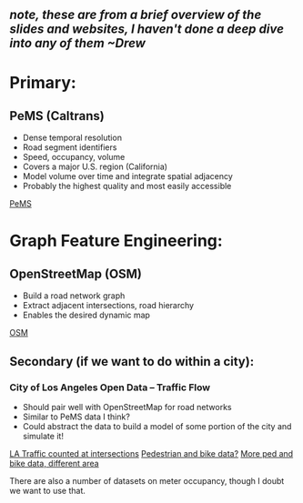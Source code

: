 *note, these are from a brief overview of the slides and websites, I haven't done a deep dive into any of them ~Drew*
---
# Primary:
## PeMS (Caltrans)
- Dense temporal resolution
- Road segment identifiers
- Speed, occupancy, volume
- Covers a major U.S. region (California)
- Model volume over time and integrate spatial adjacency
- Probably the highest quality and most easily accessible

[PeMS](https://pems.dot.ca.gov/)

# Graph Feature Engineering:
## OpenStreetMap (OSM)
- Build a road network graph
- Extract adjacent intersections, road hierarchy
- Enables the desired dynamic map

[OSM](https://www.openstreetmap.org/)

## Secondary (if we want to do within a city):
### City of Los Angeles Open Data – Traffic Flow
- Should pair well with OpenStreetMap for road networks
- Similar to PeMS data I think?
- Could abstract the data to build a model of some portion of the city and simulate it!

[LA Traffic counted at intersections](https://data.lacity.org/Transportation/LADOT-Traffic-Counts-Summary/94wu-3ps3/about_data)
[Pedestrian and bike data?](https://data.lacity.org/Transportation/2023-Walk-Bike-Count-Data/6ux4-qj74/about_data)
[More ped and bike data, different area](https://data.lacity.org/Transportation/Arts-District-Pedestrian-and-Bike-Counts-LA-CoMoti/mbz9-j2zk/about_data)

There are also a number of datasets on meter occupancy, though I doubt we want to use that.


